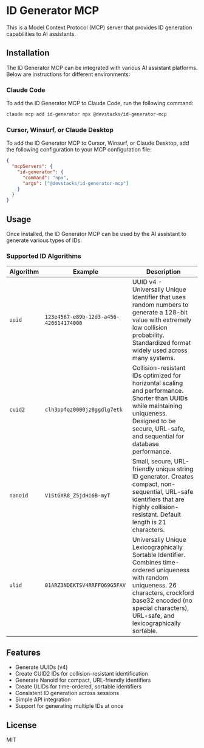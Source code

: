 # ID Generator MCP

This is a Model Context Protocol (MCP) server that provides ID generation capabilities to AI assistants.

## Installation

The ID Generator MCP can be integrated with various AI assistant platforms. Below are instructions for different environments:

### Claude Code

To add the ID Generator MCP to Claude Code, run the following command:

```bash
claude mcp add id-generator npx @devstacks/id-generator-mcp
```

### Cursor, Winsurf, or Claude Desktop

To add the ID Generator MCP to Cursor, Winsurf, or Claude Desktop, add the following configuration to your MCP configuration file:

```json
{
  "mcpServers": {
    "id-generator": {
      "command": "npx",
      "args": ["@devstacks/id-generator-mcp"]
    }
  }
}
```

## Usage

Once installed, the ID Generator MCP can be used by the AI assistant to generate various types of IDs.

### Supported ID Algorithms

| Algorithm | Example | Description |
|-----------|---------|-------------|
| `uuid` | `123e4567-e89b-12d3-a456-426614174000` | UUID v4 - Universally Unique Identifier that uses random numbers to generate a 128-bit value with extremely low collision probability. Standardized format widely used across many systems. |
| `cuid2` | `clh3ppfqz0000jz0ggdlg7etk` | Collision-resistant IDs optimized for horizontal scaling and performance. Shorter than UUIDs while maintaining uniqueness. Designed to be secure, URL-safe, and sequential for database performance. |
| `nanoid` | `V1StGXR8_Z5jdHi6B-myT` | Small, secure, URL-friendly unique string ID generator. Creates compact, non-sequential, URL-safe identifiers that are highly collision-resistant. Default length is 21 characters. |
| `ulid` | `01ARZ3NDEKTSV4RRFFQ69G5FAV` | Universally Unique Lexicographically Sortable Identifier. Combines time-ordered uniqueness with random uniqueness. 26 characters, crockford base32 encoded (no special characters), URL-safe, and lexicographically sortable. |

## Features

- Generate UUIDs (v4)
- Create CUID2 IDs for collision-resistant identification
- Generate Nanoid for compact, URL-friendly identifiers
- Create ULIDs for time-ordered, sortable identifiers
- Consistent ID generation across sessions
- Simple API integration
- Support for generating multiple IDs at once

## License

MIT
